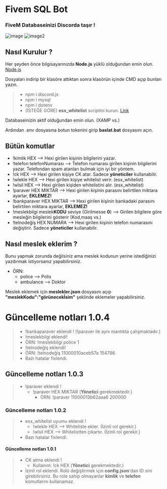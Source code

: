 # Fivem SQL Bot
### FiveM Databaseinizi Discorda taşır !
![image](https://i.imgur.com/MNRbibv.png) ![image2](https://i.imgur.com/9QFENK8.png)

## Nasıl Kurulur ?

Her şeyden önce bilgisayarınızda **Node.js** yüklü olduğundan emin olun. [Node.js](https://nodejs.org/)

Dosyaları indirip bir klasöre attıktan sonra klasörün içinde CMD açıp bunları yazın.
> * npm i discord.js
> * npm i mysql
> * npm i dotenv
> * (İSTEĞE GÖRE) **esx_whitelist** scriptini kurun. [Link](https://github.com/esx-framework/esx_whitelist)

<p>Databaseinizin aktif olduğundan emin olun. (XAMP vs.)</p>
<p>Ardından .env dosyasına botun tokenini girip <strong>baslat.bat</strong> dosyasını açın.</p>


## Bütün komutlar

* !kimlik HEX --> Hexi girilen kişinin bilgilerini yazar.
* !telefon telefonNumarası --> Telefon numarası girilen kişinin bilgilerini yazar. Telefondan spam atanları bulmak için iyi bir yöntem.
* !ck HEX --> Hexi girilen kişiye CK atar. Sadece **yöneticiler** kullanabilir.
* !wlekle HEX --> Hexi girilen kişiye whitelist verir. (esx_whitelist)
* !wlsil HEX --> Hexi girilen kişiden whitelistini alır. (esx_whitelist)
* !paraver HEX MIKTAR --> Hexi girilen kişinin parasını belirtilen miktara ayarlar, **EKLEMEZ!**
* !bankparaver HEX MIKTAR --> Hexi girilen kişinin bankadaki parasını belirtilen miktara ayarlar, **EKLEMEZ!**
* !meslekbilgi meslek**KODU** seviye (Girilmesse **0**) --> Girilen bilgilere göre mesleğin bilgilerini gösterir (Kod,maaş vs.)
* !telnodeğiş HEX NUMARA --> Hexi girilen kişinin telefon numarasını değiştirir. Sadece **yöneticiler** kullanabilir.

## Nasıl meslek eklerim ?

Bunu yapmak zorunda değilsiniz ama meslek kodunun yerine istediğinizi yazdırmak istiyorsanız yapabilirsiniz.
* ÖRN: 
  * police --> Polis
  * ambulance --> Doktor

Meslek eklemek için **meslekler.json** dosyasını açıp **"meslekKodu":"görünecekİsim"** şeklinde eklemeler yapabilirsiniz.

# Güncelleme notları 1.0.4
> * !bankaparaver eklendi ! (!paraver ile aynı mantıkta çalışmaktadır.)
> * !meslekbilgi eklendi!
>  * ÖRN: !meslekbilgi police 1
> * !telnodeğiş eklendi!
>  * ÖRN: !telnodeğiş 11000010aceb57a 154786
> * Bazı hatalar fixlendi.

## Güncelleme notları 1.0.3
> * !paraver eklendi !
>   * !paraver HEX MIKTAR (**Yönetici** gerekmektedir.)
>     * ÖRN: !paraver 11000013b62aaa6 200000


### Güncelleme notları 1.0.2
> * esx_whitelist uyumu eklendi !
>   * !wlekle HEX --> Whiteliste ekler. (İzinli rol gerekir.)
>   * !wlsil HEX --> Whitelistten çıkartır. (İzinli rol gerekir.)
> * Bazı hatalar fixlendi.


#### Güncelleme notları 1.0.1
> * CK atma eklendi !
>   * Kullanım: !ck HEX (**Yönetici** gerekmektedir.)
> * İzinli rol eklendi. Rolü değiştirmek için **config.json**'dan ID sini girebilirsiniz. Bu role sahip olmayanlar **kimlik** ve **telefon** komutlarını kullanamaz.

